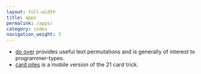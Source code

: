 ```yaml
---
layout: full-width
title: apps
permalink: /apps/
category: index
navigation_weight: 3
---
```


- [do over](/do-over) provides useful text permutations and is generally of interest to programmer-types.
- [card piles](/card-piles) is a mobile version of the 21 card trick.
